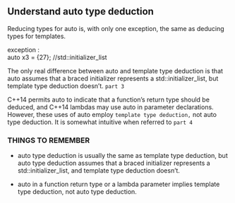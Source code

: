 ## Understand auto type deduction
Reducing types for auto is, with only one exception, the same as deducing types for templates.

exception :    
auto x3 = {27}; //std::initializer_list<int>

The only real difference between auto and template type deduction is that auto assumes that a braced initializer represents a std::initializer_list, but template type deduction doesn’t. `part 3`

C++14 permits auto to indicate that a function’s return type should be deduced, and C++14 lambdas may use auto in parameter declarations. However, these uses of auto employ `template type deduction,` not auto type deduction. It is somewhat intuitive when referred to `part 4`
### THINGS TO REMEMBER
* auto type deduction is usually the same as template type deduction, but auto type deduction assumes that a braced initializer represents a std::initializer_list, and template type deduction doesn’t.

* auto in a function return type or a lambda parameter implies template type deduction, not auto type deduction.